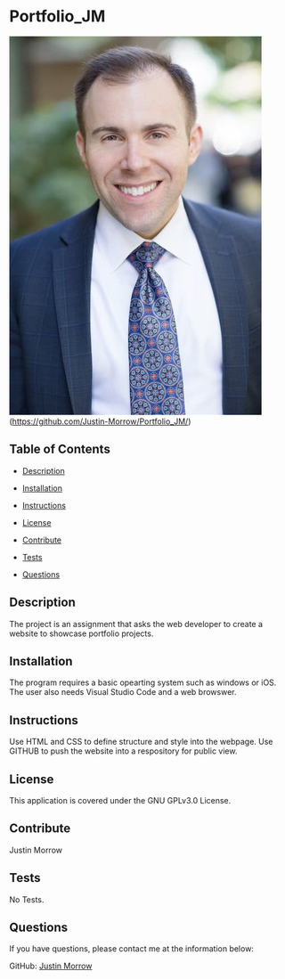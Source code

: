 # Portfolio_JM
![Thumbnail](/assets/images/Justin_smaller.JPG)
(https://github.com/Justin-Morrow/Portfolio_JM/)

## Table of Contents

- [Description](#Description)

- [Installation](#Installation)

- [Instructions](#Instructions)

- [License](#License)

- [Contribute](#Contribute)

- [Tests](#Tests)

- [Questions](#Questions)

## Description

The project is an assignment that asks the web developer to create a website to showcase portfolio projects.

## Installation

The program requires a basic opearting system such as windows or iOS. The user also needs Visual Studio Code and a web browswer. 

## Instructions

Use HTML and CSS to define structure and style into the webpage. Use GITHUB to push the website into a respository for public view.

## License

This application is covered under the GNU GPLv3.0 License.

## Contribute

Justin Morrow

## Tests

No Tests.

## Questions

If you have questions, please contact me at the information below:

GitHub: [Justin Morrow](https://github.com/Justin-Morrow)

